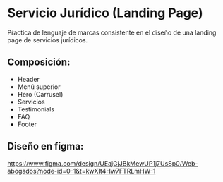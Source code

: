 # Servicio Jurídico (Landing Page)
Pŕactica de lenguaje de marcas consistente en el diseño de una landing page de servicios jurídicos.

## Composición:

- Header
- Menú superior
- Hero (Carrusel)
- Servicios
- Testimonials
- FAQ
- Footer

## Diseño en figma:
https://www.figma.com/design/UEajGjJBkMewUP1j7UsSp0/Web-abogados?node-id=0-1&t=kwXIt4Hw7FTRLmHW-1
